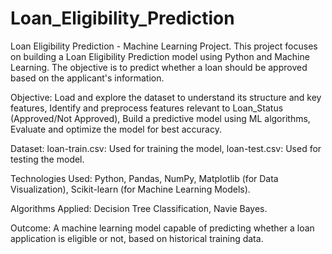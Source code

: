 # Loan_Eligibility_Prediction
Loan Eligibility Prediction - Machine Learning Project.
This project focuses on building a Loan Eligibility Prediction model using Python and Machine Learning. The objective is to predict whether a loan should be approved based on the applicant's information.

Objective:
Load and explore the dataset to understand its structure and key features,
Identify and preprocess features relevant to Loan_Status (Approved/Not Approved),
Build a predictive model using ML algorithms,
Evaluate and optimize the model for best accuracy.

Dataset:
loan-train.csv: Used for training the model,
loan-test.csv: Used for testing the model.

Technologies Used:
Python,
Pandas, NumPy,
Matplotlib (for Data Visualization),
Scikit-learn (for Machine Learning Models).

Algorithms Applied:
Decision Tree Classification,
Navie Bayes.

Outcome:
A machine learning model capable of predicting whether a loan application is eligible or not, based on historical training data.

